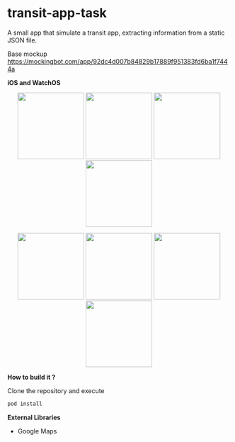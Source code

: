 # transit-app-task
A small app that simulate a transit app, extracting information from a static JSON file.

Base mockup
https://mockingbot.com/app/92dc4d007b84829b17889f951383fd6ba1f7444a

**iOS and WatchOS**
<p align="center">
  <img src="https://cloud.githubusercontent.com/assets/6699862/14068687/8021ed9c-f461-11e5-9241-efad90be0a7c.png" width="150"/>
  <img src="https://cloud.githubusercontent.com/assets/6699862/14068686/801be154-f461-11e5-8ef6-ea539a95d208.png" width="150"/>
    <img src="https://cloud.githubusercontent.com/assets/6699862/14068685/80168f88-f461-11e5-924e-a87d51bc5e98.png" width="150"/>
  <img src="https://cloud.githubusercontent.com/assets/6699862/14068684/800f02d6-f461-11e5-958e-64426f2a87e9.png" width="150"/>
</p>
<p align="center">
  <img src="https://cloud.githubusercontent.com/assets/6699862/14068683/800d9702-f461-11e5-92d1-d5723178c80f.png" width="150"/>
  <img src="https://cloud.githubusercontent.com/assets/6699862/14068682/80096754-f461-11e5-917f-1f30d3a67570.png" width="150"/>
    <img src="https://cloud.githubusercontent.com/assets/6699862/14068681/80017abc-f461-11e5-9a88-60f3815b8a9c.png" width="150"/>
  <img src="https://cloud.githubusercontent.com/assets/6699862/14068680/7ffded52-f461-11e5-98ef-a3d8d9e87c1a.png" width="150"/>
</p>

**How to build it ?**

Clone the repository and execute 
```bash
pod install
```

**External Libraries**
- Google Maps


